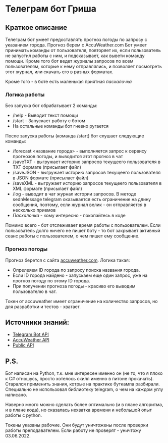 # Телеграм бот Гриша

## Краткое описание

Телеграм бот умеет предоставлять прогноз погоды по запросу с указанием города. Прогноз берем с AccuWeather.com
Бот умеет принимать команды от пользователя, повторяет их, если пользователь не запустил работы с ним, и подсказывает, как вывети команду помощи. Кроме того бот ведет журналы запросов по всем пользователям, которые к нему отправлялись, и позволяет посмотреть этот журнал, или скачать его в разных форматах.

Кроме того - в боте есть маленькая приятная _пасхалочка_

### Логика работы

Без запуска бот обрабатывает 2 команды:
- /help - Выводит текст помощи
- /start - Запускает работу с ботом
- На остальные команды бот гневно ругается

После запуска работы (команда /start) бот слушает следующие команды:
- /forecast <название города> - выполняется запрос к сервису прогнозов погоды, и выводится этот прогноз в чат
- /saveTXT - выгружает историю запросов текущеего пользователя в TXT формате (присылает файл)
- /saveJSON - выгружает историю запросов текущеего пользователя в JSON формате (присылает файл)
- /saveXML - выгружает историю запросов текущеего пользователя в XML формате (присылает файл)
- /log - выводит в чат журнал истории запросов. В методе sednMessage telegram оказывается есть ограничение на длину сообщения, поэтому, если журнал велик - он отправляется в несколько приемов
- _Пасхалочка_ - кому интересно - покопайтесь в коде

Помимо всего - бот отслеживает время работы с пользователем. Если пользователь долго ничего не пишет боту - то бот закрывает активный сеанс работы с пользователем, о чем пишет ему сообщение.

### Прогноз погоды

Прогноз берется с сайта [accuweather.com](accuweather.com). Логика такая:
- Опрелеяем ID города по запросу поиска названия города. 
- Если ID города найдено - запускаем еще один запрос, уже на прогноз погоду по этому ID города. 
- При получении прогноза погоды - красиво его выводим пользователю в чат.

Токен от accuweather имеет ограничение на количество запросов, но для разработки и тестов - хватает.

## Источники знаний:
- [Telegram Bot API](https://core.telegram.org/bots/api)
- [AccuWeather API](https://developer.accuweather.com/apis)
- [Public API](https://github.com/public-apis/public-apis)

## P.S.

Бот написан на Python, т.к. мне интересен именно он (не то, что я плохо к C# отношусь, просто хотелось скилл именно в питоне прокачать). Старался применить знания, котрые на практике буткампа разбирали. Специально не использовал библиотеку telegram, о чем на каждом углу написано. 

Наверно много можно сделать более оптимально (и в плане алгоритма, и в плане кода), но сказалась нехватка времени и небольшой опыт работы с python.

Токены указаны рабочие. Они будут уничтожены после проверки работы преподавателем. Если работу не проверят - уничтожу 03.06.2022.